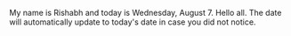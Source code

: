 My name is Rishabh and today is Wednesday, August 7. Hello all. The date will automatically update to today's date in case you did not notice.
